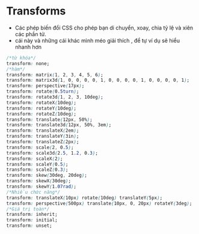 # Transforms

- Các phép biến đổi CSS cho phép bạn di chuyển, xoay, chia tỷ lệ và xiên các phần tử.
- cái này và những cái khác mình méo giải thích , để tự ví dụ sẽ hiểu nhanh hơn

```css
/*từ khóa*/
transform: none;
/*hàm*/
transform: matrix(1, 2, 3, 4, 5, 6);
transform: matrix3d(1, 0, 0, 0, 0, 1, 0, 0, 0, 0, 1, 0, 0, 0, 0, 1);
transform: perspective(17px);
transform: rotate(0.5turn);
transform: rotate3d(1, 2, 3, 10deg);
transform: rotateX(10deg);
transform: rotateY(10deg);
transform: rotateZ(10deg);
transform: translate(12px, 50%);
transform: translate3d(12px, 50%, 3em);
transform: translateX(2em);
transform: translateY(3in);
transform: translateZ(2px);
transform: scale(2, 0.5);
transform: scale3d(2.5, 1.2, 0.3);
transform: scaleX(2);
transform: scaleY(0.5);
transform: scaleZ(0.3);
transform: skew(30deg, 20deg);
transform: skewX(30deg);
transform: skewY(1.07rad);
/*Nhiều chức năng*/
transform: translateX(10px) rotate(10deg) translateY(5px);
transform: perspective(500px) translate(10px, 0, 20px) rotateY(3deg);
/*Giá trị toàn*/
transform: inherit;
transform: initial;
transform: unset;
```
